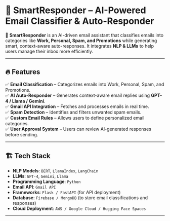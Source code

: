 # 🤖 SmartResponder – AI-Powered Email Classifier & Auto-Responder

🚀 **SmartResponder** is an AI-driven email assistant that classifies emails into categories like **Work, Personal, Spam, and Promotions** while generating smart, context-aware auto-responses. It integrates **NLP & LLMs** to help users manage their inbox more efficiently.

---

## 🔥 **Features**
✅ **Email Classification** – Categorizes emails into Work, Personal, Spam, and Promotions.  
✅ **AI Auto-Responder** – Generates context-aware email replies using **GPT-4 / Llama / Gemini**.  
✅ **Gmail API Integration** – Fetches and processes emails in real time.  
✅ **Spam Detection** – Identifies and filters unwanted spam emails.  
✅ **Custom Email Rules** – Allows users to define personalized email categories.  
✅ **User Approval System** – Users can review AI-generated responses before sending.  

---

## 🏗 **Tech Stack**
- **NLP Models**: `BERT`, `LlamaIndex`, `LangChain`
- **LLMs**: `GPT-4`, `Gemini`, `Llama`
- **Programming Language**: `Python`
- **Email API**: `Gmail API`
- **Frameworks**: `Flask / FastAPI` (for API deployment)
- **Database**: `Firebase / MongoDB` (to store email classifications and responses)
- **Cloud Deployment**: `AWS / Google Cloud / Hugging Face Spaces`

---

